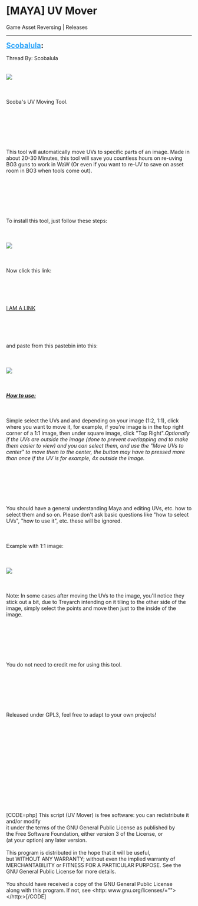 # [MAYA] UV Mover
Game Asset Reversing | Releases

---
<strong style="font-size: 1.4em;"><span style="text-decoration: underline;text-decoration-color: #34a7f9;"><span style="color:#34a7f9;">Scobalula</span></span>:</strong>

<p>Thread By: Scobalula<br /><br /><br /><img style="max-width: 500px;" src="http://i.imgur.com/f0tYFiL.jpg"><br /><br /><br /><br />Scoba&#39;s UV Moving Tool.<br /><br /><br /><br /><br /><br /><br /><br />This tool will automatically move UVs to specific parts of an image. Made in about 20-30 Minutes, this tool will save you countless hours on re-uving BO3 guns to work in WaW (Or even if you want to re-UV to save on asset room in BO3 when tools come out).<br /><br /><br /><br /><br /><br /><br /><br />To install this tool, just follow these steps:<br /><br /><br /><br /><img style="max-width: 500px;" src="http://i.imgur.com/h8XNbit.jpg"><br /><br /><br /><br />Now click this link:<br /><br /><br /><br /><br /><br /><a href="http://pastebin.com/mf0czEfH">I AM A LINK</a><br /><br /><br /><br /><br /><br />and paste from this pastebin into this:<br /><br /><br /><br /><img style="max-width: 500px;" src="http://i.imgur.com/VCIaFV8.jpg"><br /><br /><br /><br /><span style="text-decoration: underline"><em><strong>How to use:<br /><br /><br /><br /></strong></em></span>Simple select the UVs and and depending on your image (1:2, 1:1), click where you want to move it, for example, if you&#39;re image is in the top right corner of a 1:1 image, then under square image, click &quot;Top Right&quot;.<em>Optionally if the UVs are outside the image (done to prevent overlapping and to make them easier to view) and you can select them, and use the &quot;Move UVs to center&quot; to move them to the center, the button may have to pressed more than once if the UV is for example, 4x outside the image.<br /><br /><br /><br /><br /><br /><br /><br /></em>You should have a general understanding Maya and editing UVs, etc. how to select them and so on. Please don&#39;t ask basic questions like &quot;how to select UVs&quot;, &quot;how to use it&quot;, etc. these will be ignored.<br /><br /><br /><br />Example with 1:1 image:<br /><br /><br /><br /><img style="max-width: 500px;" src="https://i.gyazo.com/2c7831f5f9f7eb4346a65953fc17b58a.gif"><br /><br /><br /><br />Note: In some cases after moving the UVs to the image, you&#39;ll notice they stick out a bit, due to Treyarch intending on it tiling to the other side of the image, simply select the points and move then just to the inside of the image.<br /><br /><br /><br /><br /><br /><br /><br />You do not need to credit me for using this tool.<br /><br /><br /><br /><br /><br /><br /><br />Released under GPL3, feel free to adapt to your own projects!<br /><br /><br /><br /><br /><br /><br /><br /><br /><br /><br /><br /><br /><br /><br /><br />[CODE=php]    This script (UV Mover) is free software: you can redistribute it and/or modify<br />    it under the terms of the GNU General Public License as published by<br />    the Free Software Foundation, either version 3 of the License, or<br />    (at your option) any later version.<br /> <br />    This program is distributed in the hope that it will be useful,<br />    but WITHOUT ANY WARRANTY; without even the implied warranty of<br />    MERCHANTABILITY or FITNESS FOR A PARTICULAR PURPOSE.  See the<br />    GNU General Public License for more details.<br /> <br />    You should have received a copy of the GNU General Public License<br />    along with this program.  If not, see &lt;http: www.gnu.org/licenses/=&quot;&quot;&gt;<br />&lt;/http:&gt;[/CODE]</p>
